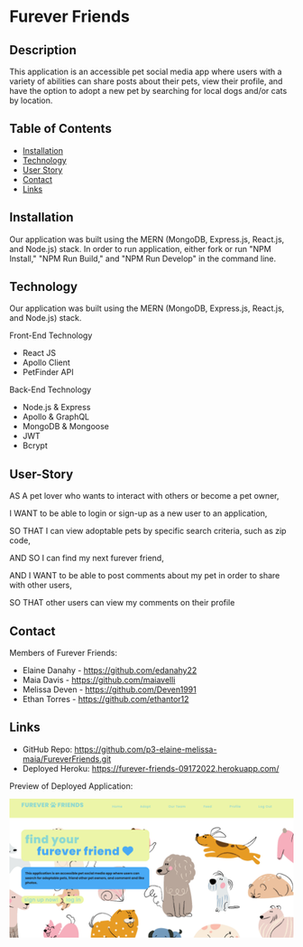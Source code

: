 # Furever Friends

## Description

This application is an accessible pet social media app where users with a variety of abilities can share posts about their pets, view their profile, and have the option to adopt a new pet by searching for local dogs and/or cats by location.

## Table of Contents

- [Installation](#installation)
- [Technology](#technology)
- [User Story](#user-story)
- [Contact](#contact)
- [Links](#links)

## Installation

Our application was built using the MERN (MongoDB, Express.js, React.js, and Node.js) stack. In order to run application, either fork or run "NPM Install," "NPM Run Build," and "NPM Run Develop" in the command line.

## Technology

Our application was built using the MERN (MongoDB, Express.js, React.js, and Node.js) stack.

Front-End Technology
- React JS 
- Apollo Client
- PetFinder API

Back-End Technology
- Node.js & Express
- Apollo & GraphQL
- MongoDB & Mongoose
- JWT
- Bcrypt

## User-Story

AS A pet lover who wants to interact with others or become a pet owner, 

I WANT to be able to login or sign-up as a new user to an application,

SO THAT I can view adoptable pets by specific search criteria, such as zip code,

AND SO I can find my next furever friend,

AND I WANT to be able to post comments about my pet in order to share with other users,

SO THAT other users can view my comments on their profile

## Contact

Members of Furever Friends:

- Elaine Danahy - https://github.com/edanahy22
- Maia Davis - https://github.com/maiavelli
- Melissa Deven - https://github.com/Deven1991 
- Ethan Torres - https://github.com/ethantor12

## Links

- GitHub Repo: https://github.com/p3-elaine-melissa-maia/FureverFriends.git
- Deployed Heroku: https://furever-friends-09172022.herokuapp.com/

Preview of Deployed Application: 

   ![alt text](client/src/assets/Application.png)
